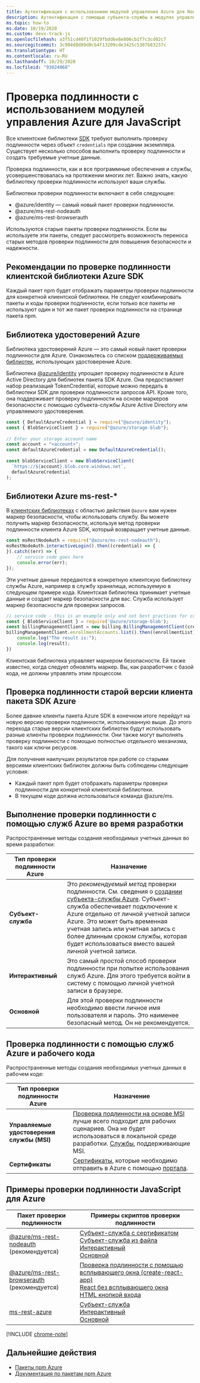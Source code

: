 ```yaml
---
title: Аутентификация с использованием модулей управления Azure для Node.js
description: Аутентификация с помощью субъекта-службы в модулях управления Azure для Node.js
ms.topic: how-to
ms.date: 10/19/2020
ms.custom: devx-track-js
ms.openlocfilehash: a3f51cd40f1f1029fbdd6e8e806cb1f7c3cd02c7
ms.sourcegitcommit: 3c904d8d89d0cb4f13209cde3425c5307b83237c
ms.translationtype: HT
ms.contentlocale: ru-RU
ms.lasthandoff: 10/29/2020
ms.locfileid: "93024068"
---
```

# <a name="authenticate-with-the-azure-management-modules-for-javascript"></a>Проверка подлинности с использованием модулей управления Azure для JavaScript

Все клиентские библиотеки [SDK](../azure-sdk-library-package-index.md) требуют выполнить проверку подлинности через объект `credentials` при создании экземпляра. Существует несколько способов выполнить проверку подлинности и создать требуемые учетные данные.

Проверка подлинности, как и все программные обеспечения и службы, усовершенствовалась на протяжении многих лет. Важно знать, какую библиотеку проверки подлинности используют ваши службы. 

Библиотеки проверки подлинности включают в себя следующее:

* @azure/identity — самый новый пакет проверки подлинности.
* @azure/ms-rest-nodeauth
* @azure/ms-rest-browserauth

Используются старые пакеты проверки подлинности. Если вы используете эти пакеты, следует рассмотреть возможность переноса старых методов проверки подлинности для повышения безопасности и надежности. 

## <a name="best-practices-with-azure-sdk-client-library-authentication"></a>Рекомендации по проверке подлинности клиентской библиотеки Azure SDK

Каждый пакет npm будет отображать параметры проверки подлинности для конкретной клиентской библиотеки. Не следует комбинировать пакеты и коды проверки подлинности, если только все пакеты не используют один и тот же пакет проверки подлинности на странице пакета npm. 

## <a name="azure-identity-library"></a>Библиотека удостоверений Azure

Библиотека удостоверений Azure — это самый новый пакет проверки подлинности для Azure. Ознакомьтесь со списком [поддерживаемых библиотек](https://www.npmjs.com/package/@azure/identity#client-libraries-supporting-authentication-with-azure-identity), использующих удостоверение Azure.

Библиотека [@azure/identity](https://www.npmjs.com/package/@azure/identity) упрощает проверку подлинности в Azure Active Directory для библиотек пакета SDK Azure. Она предоставляет набор реализаций TokenCredential, которые можно передать в библиотеки SDK для проверки подлинности запросов API. Кроме того, она поддерживает проверку подлинности на основе маркеров безопасности с помощью субъекта-службы Azure Active Directory или управляемого удостоверения.

```javascript
const { DefaultAzureCredential } = require("@azure/identity");
const { BlobServiceClient } = require("@azure/storage-blob");
 
// Enter your storage account name
const account = "<account>";
const defaultAzureCredential = new DefaultAzureCredential();
 
const blobServiceClient = new BlobServiceClient(
  `https://${account}.blob.core.windows.net`,
  defaultAzureCredential
);
```

## <a name="azure-ms-rest--libraries"></a>Библиотеки Azure ms-rest-*
В [клиентских библиотеках](../azure-sdk-library-package-index.md#modern-javascripttypescript-libraries) с областью действия `@azure` вам нужен маркер безопасности, чтобы использовать службу. Вы можете получить маркер безопасности, используя метод проверки подлинности клиента Azure SDK, который возвращает учетные данные. 

```javascript
const msRestNodeAuth = require("@azure/ms-rest-nodeauth");
msRestNodeAuth.interactiveLogin().then((credential) => {
}).catch((err) => {
    // service code goes here
    console.error(err);
});
```

Эти учетные данные передаются в конкретную клиентскую библиотеку службы Azure, например в службу хранилища, используемую в следующем примере кода. Клиентская библиотека принимает учетные данные и создает маркер безопасности для вас. Служба использует маркер безопасности для проверки запросов. 

```javascript
// service code - this is an example only and not best practices for code flow
const { BlobServiceClient } = require('@azure/storage-blob');
const billingManagementClient = new billing.BillingManagementClient(credential, subscriptionId);
billingManagementClient.enrollmentAccounts.list().then((enrollmentList) => {
    console.log("The result is:");
    console.log(result);
})
```

Клиентская библиотека управляет маркером безопасности. Ей также известно, когда следует обновлять маркер. Вы, как разработчик с базой кода, не должны управлять этим процессом.

## <a name="older-azure-sdk-client-authentication"></a>Проверка подлинности старой версии клиента пакета SDK Azure 

Более давние клиенты пакета Azure SDK в конечном итоге перейдут на новую версию проверки подлинности, использованную выше. До этого перехода старые версии клиентских библиотек будут использовать разные клиенты проверки подлинности. Они также могут выполнять проверку подлинности с помощью полностью отдельного механизма, такого как ключи ресурсов. 

Для получения наилучших результатов при работе со старыми версиями клиентских библиотек должны быть соблюдены следующие условия: 
* Каждый пакет npm будет отображать параметры проверки подлинности для конкретной клиентской библиотеки. 
* В текущем коде должна использоваться команда @azure/ms.

## <a name="authentication-with-azure-services-while-developing"></a>Выполнение проверки подлинности с помощью служб Azure во время разработки

Распространенные методы создания необходимых учетных данных во время разработки:

| Тип проверки подлинности Azure|Назначение|
|--|--|
|**Субъект-служба**|Это _рекомендуемый метод_ проверки подлинности. См. сведения о [создании субъекта-службы Azure](node-sdk-azure-authenticate-principal.md). Субъект-служба обеспечивает подключение к Azure отдельно от личной учетной записи Azure. Это может быть временная учетная запись или учетная запись с более длинным сроком службы, которая будет использоваться вместо вашей личной учетной записи.|
| **Интерактивный**| Это самый простой способ проверки подлинности при попытке использования служб Azure. Для этого требуется войти в систему с помощью личной учетной записи в браузере. |
|**Основной**|Для этой проверки подлинности необходимо ввести личное имя пользователя и пароль. Это наименее безопасный метод. Он не рекомендуется.| 

## <a name="authentication-with-azure-services-and-production-code"></a>Проверка подлинности с помощью служб Azure и рабочего кода

Распространенные методы создания необходимых учетных данных в рабочем коде:

|Тип проверки подлинности Azure|Назначение|
|--|--|
|**Управляемые удостоверения службы (MSI)**|[Проверка подлинности на основе MSI](/azure/active-directory/managed-identities-azure-resources/overview) лучше всего подходит для рабочих сценариев. Она не будет использоваться в локальной среде разработки. [Службы](/azure/active-directory/managed-identities-azure-resources/services-support-managed-identities), поддерживающие MSI.|
|**Сертификаты**|[Сертификаты](/azure/cloud-services/cloud-services-certs-create), которые необходимо отправить в Azure с помощью [портала](/azure/cloud-services/cloud-services-configure-ssl-certificate-portal).|

## <a name="javascript-authentication-samples-for-azure"></a>Примеры проверки подлинности JavaScript для Azure

|Пакет проверки подлинности|Примеры скриптов проверки подлинности|
|--|--|
|[@azure/ms-rest-nodeauth](https://www.npmjs.com/package/@azure/ms-rest-nodeauth) <br>(рекомендуется)|[Субъект-служба с сертификатом](https://github.com/Azure/ms-rest-nodeauth/blob/master/samples/authFileWithSpCert.ts)<br>[Субъект-служба из файла](https://github.com/Azure/ms-rest-nodeauth/blob/master/samples/authFileWithSpSecret.ts)<br>[Интерактивный](https://github.com/Azure/ms-rest-nodeauth/blob/master/samples/interactivePersonalAccount.ts)<br>[Основной](https://github.com/Azure/ms-rest-nodeauth/blob/master/samples/usernamePassword.ts)|
|[@azure/ms-rest-browserauth](https://www.npmjs.com/package/@azure/ms-rest-browserauth)<br>(рекомендуется)|[Проверка подлинности с помощью всплывающего окна (create-react-app)](https://github.com/Azure/ms-rest-browserauth/tree/master/samples/authentication-with-popup)<br>[React без всплывающего окна](https://github.com/Azure/ms-rest-browserauth/tree/master/samples/react-app)<br>[HTML кнопкой входа](https://github.com/Azure/ms-rest-browserauth/tree/master/samples/vanilla)|
|[ms-rest-azure](https://www.npmjs.com/package/ms-rest-azure)|[Субъект-служба](https://github.com/Azure/azure-sdk-for-node/blob/master/Documentation/Authentication.md#service-principal-authentication)<br>[Интерактивный](https://github.com/Azure/azure-sdk-for-node/blob/master/Documentation/Authentication.md#interactive-login)<br>[Основной](https://github.com/Azure/azure-sdk-for-node/blob/master/Documentation/Authentication.md#basic-authentication)|

[!INCLUDE [chrome-note](../includes/chrome-note.md)]

## <a name="next-steps"></a>Дальнейшие действия   

* [Пакеты npm Azure](../azure-sdk-library-package-index.md)
* [Документация по пакетам npm Azure](/javascript/api/overview/azure/?view=azure-node-latest)
